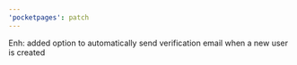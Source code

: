 ```yaml
---
'pocketpages': patch
---
```


Enh: added option to automatically send verification email when a new user is created
